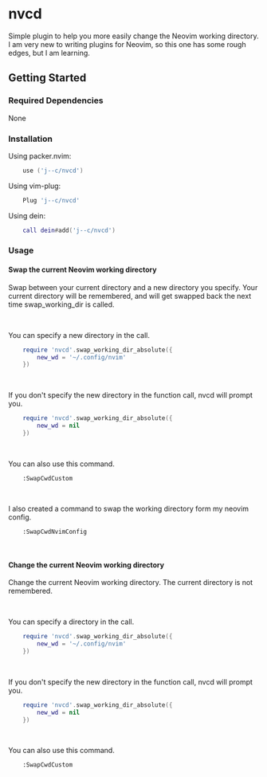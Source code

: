 # nvcd
Simple plugin to help you more easily change the Neovim working directory. I am very new to writing plugins for Neovim, so this one has some rough edges, but I am learning.

## Getting Started

### Required Dependencies 
None

### Installation 

Using packer.nvim:
```lua
    use ('j--c/nvcd')
```
Using vim-plug:
```lua
    Plug 'j--c/nvcd'
```
Using dein:
```lua
    call dein#add('j--c/nvcd')
```

### Usage 

#### Swap the current Neovim working directory

Swap between your current directory and a new directory you specify. Your current directory will be remembered, and will get swapped back the next time swap_working_dir is called. <br>

<br>

You can specify a new directory in the call.

```lua
    require 'nvcd'.swap_working_dir_absolute({
        new_wd = '~/.config/nvim'
    })
```

<br>

If you don't specify the new directory in the function call, nvcd will prompt you. 

```lua
    require 'nvcd'.swap_working_dir_absolute({
        new_wd = nil
    })
```

<br>

You can also use this command.

```
    :SwapCwdCustom
```

<br>

I also created a command to swap the working directory form my neovim config.

```
    :SwapCwdNvimConfig
```

<br>

#### Change the current Neovim working directory

Change the current Neovim working directory.  The current directory is not remembered.<br>

<br>

You can specify a directory in the call.

```lua
    require 'nvcd'.swap_working_dir_absolute({
        new_wd = '~/.config/nvim'
    })
```

<br>

If you don't specify the new directory in the function call, nvcd will prompt you. 

```lua
    require 'nvcd'.swap_working_dir_absolute({
        new_wd = nil
    })
```

<br>

You can also use this command.

```
    :SwapCwdCustom
```
